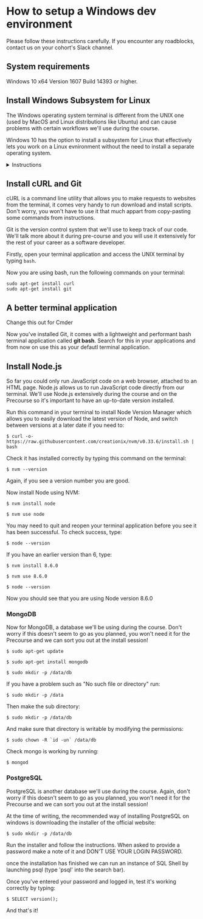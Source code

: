 # How to setup a Windows dev environment

Please follow these instructions carefully. If you encounter any roadblocks, contact us on your cohort's Slack channel.

## System requirements

Windows 10 x64 Version 1607 Build 14393 or higher.

## Install Windows Subsystem for Linux

The Windows operating system terminal is different from the UNIX one (used by MacOS and Linux distributions like Ubuntu) and can cause problems with certain workflows we'll use during the course.

Windows 10 has the option to install a subsystem for Linux that effectively lets you work on a Linux evnironment without the need to install a separate operating system.

<details>
<summary>Instructions</summary>

1. Go to **Settings -> Update and Security -> For developers** and turn **Developer mode** on.
2. Go to **Control Panel -> Programs and Features -> Turn Windows features on or off** and turn **Windows Subsystem for Linux** on and click 'OK'.
3. You'll be prompted to restart your computer, click on 'Restart now' to install this new feature.
4. After your computer has restarted, go to the Microsoft Store, search for Ubuntu and click on 'Get'.
5. Once finished downloading launch Ubuntu. The terminal instance will prompt you to create a UNIX user with a password. **Important:** note thsese down because you'll used them frequently.

For more details, see [this page on Microsoft Developer Network](https://msdn.microsoft.com/en-gb/commandline/wsl/install_guide)

</details>


## Install cURL and Git

cURL is a command line utility that allows you to make requests to websites from the terminal, it comes very handy to run download and install scripts. Don't worry, you won't have to use it that much appart from copy-pasting some commands from instructions. 

Git is the version control system that we'll use to keep track of our code. We'll talk more about it during pre-course and you will use it extensively for the rest of your career as a software developer.

Firstly, open your terminal application and access the UNIX terminal by typing `bash`.

Now you are using bash, run the following commands on your terminal:

```
sudo apt-get install curl
sudo apt-get install git
```

## A better terminal application

Change this out for Cmder

Now you've installed Git, it comes with a lightweight and performant bash terminal application called **git bash**. Search for this in your applications and from now on use this as your defautl terminal application.


## Install Node.js

So far you could only run JavaScript code on a web browser, attached to an HTML page. Node.js allows us to run JavaScript code directly from our terminal. We'll use Node.js extensively during the course and on the Precourse so it's important to have an up-to-date version installed.

Run this command in your terminal to install Node Version Manager which allows you to easily download the latest version of Node, and switch between versions at a later date if you need to:

`$ curl -o- https://raw.githubusercontent.com/creationix/nvm/v0.33.6/install.sh | bash`

Check it has installed correctly by typing this command on the terminal:

`$ nvm --version`

Again, if you see a version number you are good.

Now install Node using NVM:

`$ nvm install node`

`$ nvm use node`

You may need to quit and reopen your terminal application before you see it has been successful. To check success, type:

`$ node --version`

If you have an earlier version than 6, type:

`$ nvm install 8.6.0`

`$ nvm use 8.6.0`

`$ node --version` 

Now you should see that you are using Node version 8.6.0

### MongoDB

Now for MongoDB, a database we'll be using during the course. Don't worry if this doesn't seem to go as you planned, you won't need it for the Precourse and we can sort you out at the install session!

`$ sudo apt-get update`

`$ sudo apt-get install mongodb`

`$ sudo mkdir -p /data/db`

If you have a problem such as "No such file or directory" run:

`$ sudo mkdir -p /data`

Then make the sub directory:

`$ sudo mkdir -p /data/db`

And make sure that directory is writable by modifying the permissions:

```
$ sudo chown -R `id -un` /data/db
```

Check mongo is working by running:

`$ mongod`

### PostgreSQL

PostgreSQL is another database we'll use during the course. Again, don't worry if this doesn't seem to go as you planned, you won't need it for the Precourse and we can sort you out at the install session!

At the time of writing, the recommended way of installing PostgreSQL on windows is downloading the installer of the official website:

`$ sudo mkdir -p /data/db`

Run the installer and follow the instructions. When asked to provide a password make a note of it and DON'T USE YOUR LOGIN PASSWORD.

once the installation has finished we can run an instance of SQL Shell by launching psql (type 'psql' into the search bar).

Once you've entered your password and logged in, test it's working correctly by typing:

`$ SELECT version();`

And that's it!

